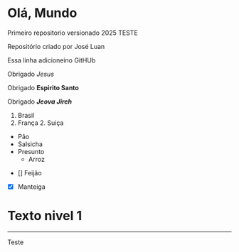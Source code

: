 # Olá, Mundo
 Primeiro repositorio versionado 2025 TESTE

 Repositório criado por José Luan

Essa linha adicioneino GitHUb

Obrigado _Jesus_

Obrigado __Espirito Santo__

Obrigado _**Jeova Jireh**_

1. Brasil
2. França
    2. Suiça


* Pão
* Salsicha
* Presunto
    * Arroz


- [] Feijão
- [x] Manteiga

# Texto nivel 1

***

Teste

